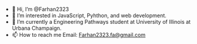 - 👋 Hi, I’m @Farhan2323
- 👀 I’m interested in JavaScript, Pyhthon, and web development.
- 🌱 I’m currently a Engineering Pathways student at University of Illinois at Urbana Champaign.
- 📫 How to reach me Email: Farhan2323.fa@gmail.com
